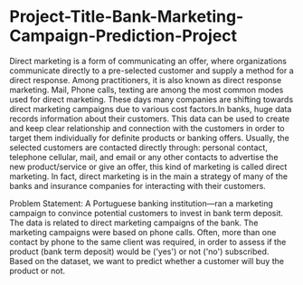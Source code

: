 # Project-Title-Bank-Marketing-Campaign-Prediction-Project

Direct marketing is a form of communicating an offer, where organizations communicate directly to a pre-selected customer and supply a method for a direct response. Among practitioners, it is also known as direct response marketing. Mail, Phone calls, texting are among the most common modes used for direct marketing. These days many companies are shifting towards direct marketing campaigns due to various cost factors.In banks, huge data records information about their customers. This data can be used to create and keep clear relationship and connection with the customers in order to target them individually for definite products or banking offers. Usually, the selected customers are contacted directly through: personal contact, telephone cellular, mail, and email or any other contacts to advertise the new product/service or give an offer, this kind of marketing is called direct marketing. In fact, direct marketing is in the main a strategy of many of the banks and insurance companies for interacting with their customers.  

Problem Statement: A Portuguese banking institution—ran a marketing campaign to convince potential customers to invest in bank term deposit. The data is related to direct marketing campaigns of the bank.  The marketing campaigns were based on phone calls. Often, more than one contact by phone to the same client was required, in order to assess if the product (bank term deposit) would be ('yes') or not ('no') subscribed. Based on the dataset, we want to predict whether a customer will buy the product or not.
